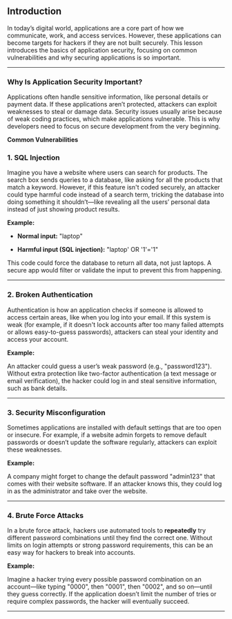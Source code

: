 
## **Introduction**

In today’s digital world, applications are a core part of how we communicate, work, and access services. However, these applications can become targets for hackers if they are not built securely. This lesson introduces the basics of application security, focusing on common vulnerabilities and why securing applications is so important.

----------

### Why Is Application Security Important?

Applications often handle sensitive information, like personal details or payment data. If these applications aren’t protected, attackers can exploit weaknesses to steal or damage data. Security issues usually arise because of weak coding practices, which make applications vulnerable. This is why developers need to focus on secure development from the very beginning.

**Common Vulnerabilities**

### **1. SQL Injection**

Imagine you have a website where users can search for products. The search box sends queries to a database, like asking for all the products that match a keyword. However, if this feature isn't coded securely, an attacker could type harmful code instead of a search term, tricking the database into doing something it shouldn’t—like revealing all the users’ personal data instead of just showing product results.

**Example:**

-   **Normal input:** "laptop"
    
-   **Harmful input (SQL injection):** "laptop' OR '1'='1"
    

This code could force the database to return all data, not just laptops. A secure app would filter or validate the input to prevent this from happening.

----------

### 2. **Broken Authentication**

Authentication is how an application checks if someone is allowed to access certain areas, like when you log into your email. If this system is weak (for example, if it doesn't lock accounts after too many failed attempts or allows easy-to-guess passwords), attackers can steal your identity and access your account.

**Example:**

An attacker could guess a user’s weak password (e.g., "password123"). Without extra protection like two-factor authentication (a text message or email verification), the hacker could log in and steal sensitive information, such as bank details.

----------

### 3. **Security Misconfiguration**

Sometimes applications are installed with default settings that are too open or insecure. For example, if a website admin forgets to remove default passwords or doesn’t update the software regularly, attackers can exploit these weaknesses.

**Example:**

A company might forget to change the default password "admin123" that comes with their website software. If an attacker knows this, they could log in as the administrator and take over the website.

----------

### 4. **Brute Force Attacks**

In a brute force attack, hackers use automated tools to **repeatedly** try different password combinations until they find the correct one. Without limits on login attempts or strong password requirements, this can be an easy way for hackers to break into accounts.

**Example:**

Imagine a hacker trying every possible password combination on an account—like typing "0000", then "0001", then "0002", and so on—until they guess correctly. If the application doesn’t limit the number of tries or require complex passwords, the hacker will eventually succeed.

----------
<!--stackedit_data:
eyJoaXN0b3J5IjpbMTY5MTM4Mzc4MF19
-->